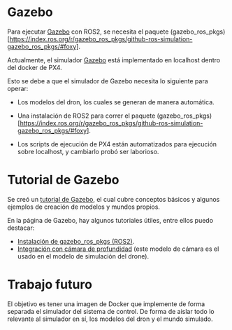 # Gazebo

Para ejecutar [Gazebo](http://classic.gazebosim.org/) con ROS2, se necesita el paquete (gazebo_ros_pkgs)[https://index.ros.org/r/gazebo_ros_pkgs/github-ros-simulation-gazebo_ros_pkgs/#foxy].

Actualmente, el simulador [Gazebo](http://classic.gazebosim.org/) está implementado en localhost dentro del docker de PX4.

Esto se debe a que el simulador de Gazebo necesita lo siguiente para operar:

* Los modelos del dron, los cuales se generan de manera automática.

* Una instalación de ROS2 para correr el paquete (gazebo_ros_pkgs)[https://index.ros.org/r/gazebo_ros_pkgs/github-ros-simulation-gazebo_ros_pkgs/#foxy].

* Los scripts de ejecución de PX4 están automatizados para ejecución sobre localhost, y cambiarlo probó ser laborioso.

# Tutorial de Gazebo

Se creó un [tutorial de Gazebo](https://docs.google.com/document/d/1TDcQmAbg_4Vw6VNfoosPK5mnU0_tNeLQ6NsBPeU4e1s/edit?usp=sharing), el cual cubre conceptos básicos y algunos ejemplos de creación de modelos y mundos propios.

En la página de Gazebo, hay algunos tutoriales útiles, entre ellos puedo destacar:

* [Instalación de gazebo_ros_pkgs (ROS2)](http://classic.gazebosim.org/tutorials?tut=ros2_installing&cat=connect_ros).
* [Integración con cámara de profundidad](http://classic.gazebosim.org/tutorials?tut=ros_depth_camera&cat=connect_ros) (este modelo de cámara es el usado en el modelo de simulación del drone).







# Trabajo futuro

El objetivo es tener una imagen de Docker que implemente de forma separada el simulador del sistema de control. De forma de aislar todo lo relevante al simulador en sí, los modelos del dron y el mundo simulado.